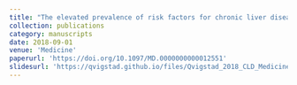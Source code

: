 ```yaml
---
title: "The elevated prevalence of risk factors for chronic liver disease among ageing people with hemophilia and implications for treatment"
collection: publications
category: manuscripts
date: 2018-09-01
venue: 'Medicine'
paperurl: 'https://doi.org/10.1097/MD.0000000000012551'
slidesurl: 'https://qvigstad.github.io/files/Qvigstad_2018_CLD_Medicine.pdf'
---
```

